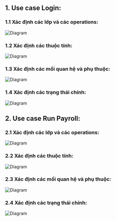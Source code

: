 ## 1. Use case Login:
### 1.1 Xác định các lớp và các operations:
![Diagram](https://www.planttext.com/api/plantuml/png/b9FFQiCm3CRlVWeTM-Zw03cCTjrbiC4WT7VZYDJKiOkbT9In9zjXZxHNcEt4B4d_m2v97FsaJ_gK_7nzhuYbvxOnGj1UM_2EK0ZMR12UNHtUb2TYRE0EDaOImQEMjPUD42eT4xDnbhqp1Zry203OILiPJA5PI-YjRB20ahsszG8E8U_T-Ig_cHVmu9n1QKUvhkLP21sThiHdbbktl4FBMadMpfReZrfX9oh_GlXlLO-4_DeZPzbdRPH85FHVf9Lr7bfv3Cfz99KeO1kkyrmbGjeUfT7L0AJk_bHDnI9DRv6-XUOP1gsfrci-hPKAUDu7TST1MuiuiskzmblL8jdLg96tlIspqKZrmBXHOEZe1VUpezClQBcylxBc0aBxT35Xif02clH4OXA8R9efwFUBkCKGk-2IkDpEbLeZ-mUCsg7Q4npGDphfaH0hj5Nyztu1003__mC0)
### 1.2 Xác định các thuộc tính:
![Diagram](https://www.planttext.com/api/plantuml/png/b9D1JiCm44NtFeKlG0yGeQeb1R4egy81HicGMhKzbMT2aH0dOy6Hk0AsGve4XKfi8kNxpP_lcUJhutF50a5QPvNYW_4w4ADIOiIYtb8JbJjB9tsbImlCUcEW2U2Kgl9h9aho4iXQ3FfDQQrRnk31OQ5t4enladQCz8b2VTRUUulR42ZSWwzjb7SONao5dG-camTaXcRYbVMIwYWQBuFJK-mxCKX1jeQbqEbvdSwNlLvaV2XUjx97BwO2CUGdDWvUyptN8kYEmbtRU62fEb0hZyRXMNi6Ox6UefE4_vXHkgkBVcF1_fa4O-4DaKNmIOeRcRZ709AlKUWD2APGlxUtM2pdrr6al3pBZuT-0PiVxq_1RCzBLVl48dTV0gjvh4yNUHY0s6uSUGJbA6g5lav_mpS0003__mC0)
### 1.3 Xác định các mối quan hệ và phụ thuộc:
![Diagram](https://www.planttext.com/api/plantuml/png/R99VJiCm3CRVSme_RXBi07r0OsKII21DcdQ0g3LTH9PCZbj0Y9Fnm96u0dQtYeRrfN_ixxD_TlBpzRrCR8dRWpSclRW051CQmuuzmcDi9BAXM65AS0sbj_A-SxOXUp2cwdzxKHa3K_GU2JuC061Wf9AmbWzdVPgr2IdO0nQmPNAXkOAZc5yZrKDaNa0NNQtkpdfNMyPn0KclOlHeWogyDjr9pTbW-nnuDBf5wbo59vO6MMEhzzsPuG96QcXk95w_kSGdwbCkRzyU5K_Z3-4vvhASvhRblOvGMNOnP5psBtM9DBcV4G5XGjwS9LC3vHXheaZtDjHUiXc5RB9Fpb2VJtBGjhce8xgzch4_x96-ZBM8NU3vOD6U_w_4Od6J7KiX-2B63XCeEiWsxQHhUds5kjAaONBGuaoVe8TEnYmnr7hdVm400F__0m00)
### 1.4 Xác định các trạng thái chính:
![Diagram](https://www.planttext.com/api/plantuml/png/Z98nRW8n44NxESNKI5mWHKH12gG82WWDIc7j3hiZlEF8Cul2sL9m9AuG6vAmooe9fV__xsl6zkdZE55pqTh6W-vOC0Ob030sJ_YY5F4vL4bVcZF2ARigkWPWCth5yVWHvy6INr4v4touv5bHWg4_oyW2S4-ecyd5Q-UvTCPI9UH9B3Eo3R59MX3esQkQK0zgrEJUegPYburVyhczCyxP-IlRdtuc-m5mkrpjzBePQbiKfBfjlJz0RyVBOT7QD_W5XQI4Y9geL8_q_iQHIXZ4MJi43Axm_y5_dh5RdJI02KcP_yGd0000__y30000)

## 2. Use case Run Payroll:
### 2.1 Xác định các lớp và các operations:
![Diagram](https://www.planttext.com/api/plantuml/png/f5LRRjmm3FptAVIv0P8B646GDcsA04LGrBa0AxCROVLOYFAYHf6JzQD7wXKgsTAQVYH0qVrPWnpE3Ccbzy-ltxSKm8VEwAgYWxB2EyAgaXg8n1VelTFwpjcGlj6BdvM87z_PdDfTrEBaL3k6CNY59_neZjhrY1dp0GCeJGdwML6uBkcReMYF5Zs40lwAH-V3Z5Q2bfsEa0Ll0iN7J3z0Zzv998fHWpRiC1VKefHUYkEvWbTplMUmhSR6DA31ztTPNJaxSzMYnidIXbG1lx1f9bSD-fEIc4Ufh0fgRF_VBRy7UtZoO0bayZSGdj2hxttAl9FITPkKgTGvZM0dTwcYwIcWoSxoB1d_BapFAt76-Rys66lsmeGVsbeqyNTczqC6J2AlnRrs4CR8gFVOcM_ePrZ6SfudI-ynFAqGQUSCWpzGTW7vKBQwA1tETnq5IgAmbw5CNLrCyraMBUvfitPn4EVRAJUpkGLMj6eXU-TYoewJjc1mDXqQBeOl8xh_5DyewIBJe6Q9HmopC3-KRESDyNscvQGjjjsm5E9HE-WmbVLhxUhgPdcUjUW8wHNiSh-rC710IfUQE4HmrHB2ooA-l2jf4yWci0LTOmRvQj52Gh6ppXsnI07mWwlBuR_EDuUlEgzkqRRf3-Kl0000__y30000)
### 2.2 Xác định các thuộc tính:
![Diagram](https://www.planttext.com/api/plantuml/png/V5HjQiCm3FsVK_W2lK0OfUswmM2KGdi1rH75r1_5iil2wCdsOqVQ5MOdJkeafFcHWFJqdlGaylVpko87rdabYu8kGZDh28k2Io1YUwYjaVBLQ1U_QDbtmSB3lRMetHOSbYo-coYggpGr8XrDA2pPfo3tyfQ2omPoXNgB3eIac4oGVHzS5lTEkgixeBq9ZadO4zgiSaZUwIUoikUOiYQwhkAZAfdGRX3RWGh37PmL-jma22JOCDQxDD12AwmyTy9eogCdq9SrvyPhDwZNw1fRMkGzypWr_AIfSzWAPTNpwlCgAcniwEOr1HquJuDUKoPRSC-q2UCTBMY2HZnHkKSazfrHWMgTUBG8hJaxhqve1zYCfLzYIW_q3pKvL5DfIdSnwh4z3q5jsVeMYE4amsGROoI2ZkJJKryibcFRodY0D8FjRwja-CMbhsQHsSfBna5oBuF5L8nlViIgGCDv1ZP7EHeWGiSB37YBpy39xJJyk7o2wjYA5Ueg_bV-0G00__y30000)
### 2.3 Xác định các mối quan hệ và phụ thuộc:
![Diagram](https://www.planttext.com/api/plantuml/png/V5DBJiD03DtFARmiKdk125M5baf8227A1Qp4ZKQTJ-HnAaM8ax7WI5o1cJPfXwQmIIP-py_FTkRxysiH15bQQvGAE-s0VI2bH8iXUC6ElJ6mwOAGXHai3OO0AuqrerMgF7pshALtajx4yAu0k7KzCBafOEzr5OCrEM8Kwf5NQZnBXfTeojOS2HEoZV4TKG4F_IaI8x0YGMs2-iWCM7Ao8TxhaWxLjTEYZpe9kg8rXUOabSl66lVeTc-CBc0fshlaoxkjPZkeoHaSiOTcJkuItWymEMlObnH2bl6lt1JG-jP90MlZKP8xxmrXShKdrjik9ToLPI9T7zcGS78qOFd0Qf8X7D92ddIGso4o_qrOUqxpYkETLF5HG3gESqRr3eK6YuzL4RSaMUGPRTJQ26jNnt10WzprVIUnyNyscyqlbrz06oZymRri_4pE9H8pMrfFkipDzIB7eiCwqjI2N9Lkqmy0003__mC0)
### 2.4 Xác định các trạng thái chính:
![Diagram](https://www.planttext.com/api/plantuml/png/T991JWCn34NtFeNNIBq02rHH8S42gUg85MBXPWoAcab6YQTIpiQ28t45x0c5gfhkCl-_Ru-TV7z-hOjGbca80ENW8-PK642y1COjrPn2m4v869zJpqgzthpXQdM7JxqIjxXZwYjAmZn575i0O3QDsh5apqSVFnw6CQJAN3JKMSy_Uecnx8Q2cmA96led6lktSujm3nUGvROvEIwbAGD7iPPckbzMOx00pTdsiKdQYXLiIPDmR0dLokJiz3w5KAyLUgIeExYdU7Y9T2GVQ3_lonJiQX4UyCo1PVxgEBQpYeLZhphkhQXaYeMS-1HrlCivpgxiTAtkP0AijP2zWHy0003__mC0)
